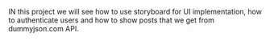 IN this project we will see how to use storyboard for UI implementation, how to authenticate users and how to show posts that we get from dummyjson.com API.
